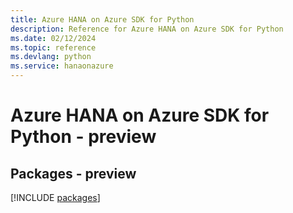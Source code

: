 ```yaml
---
title: Azure HANA on Azure SDK for Python
description: Reference for Azure HANA on Azure SDK for Python
ms.date: 02/12/2024
ms.topic: reference
ms.devlang: python
ms.service: hanaonazure
---
```

# Azure HANA on Azure SDK for Python - preview
## Packages - preview
[!INCLUDE [packages](hana-on-azure-index.md)]